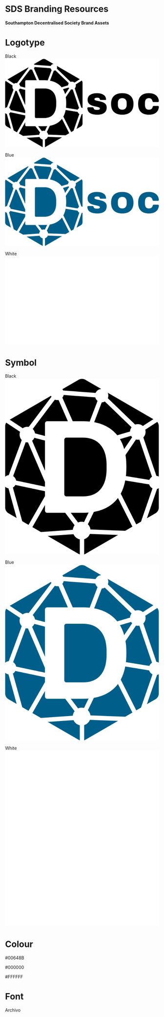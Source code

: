 # SDS Branding Resources
#### Southampton Decentralised Society Brand Assets

# Logotype

Black
![Black](/logos/PNG/soton-dSoc-full-black.png)

Blue
![Blue](/logos/PNG/soton-dSoc-full-blue.png)

White
![White](/logos/PNG/soton-dSoc-full-white.png)

# Symbol

Black
![Black](/logos/PNG/soton-dSoc-icon-black.png)

Blue
![Blue](/logos/PNG/soton-dSoc-icon-blue.png)

White
![White](/logos/PNG/soton-dSoc-icon-white.png)


# Colour

#00648B

#000000

#FFFFFF

# Font

Archivo 
